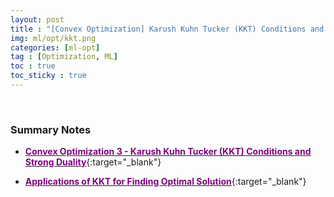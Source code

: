 ```yaml
---
layout: post
title : "[Convex Optimization] Karush Kuhn Tucker (KKT) Conditions and Strong Duality"
img: ml/opt/kkt.png
categories: [ml-opt] 
tag : [Optimization, ML]
toc : true
toc_sticky : true
---
```


<br>

### Summary Notes

- [<span style="color:purple">**Convex Optimization 3 - Karush Kuhn Tucker (KKT) Conditions and Strong Duality**</span>](https://drive.google.com/file/d/1ht5sT90jdJdcW3ucddz36vnEmny_-2Ns/view?usp=share_link){:target="_blank"}

- [<span style="color:purple">**Applications of KKT for Finding Optimal Solution**</span>](https://drive.google.com/file/d/1-0dkubTt-ZMDauAak7mp21vG3q9q1tHZ/view?usp=share_link){:target="_blank"}
